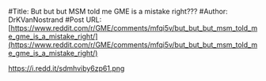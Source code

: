 #Title: But but but MSM told me GME is a mistake right???
#Author: DrKVanNostrand
#Post URL: [https://www.reddit.com/r/GME/comments/mfqi5v/but_but_but_msm_told_me_gme_is_a_mistake_right/](https://www.reddit.com/r/GME/comments/mfqi5v/but_but_but_msm_told_me_gme_is_a_mistake_right/)


https://i.redd.it/sdmhviby6zp61.png